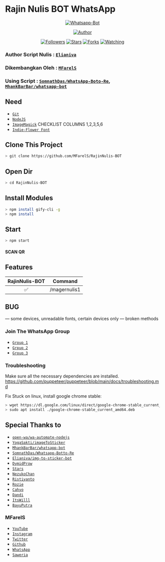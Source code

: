 # Rajin Nulis BOT WhatsApp
<p align="center">
<a href="#"><img title="Whatsapp-Bot" src="https://img.shields.io/badge/Whatsapp Bot-green?colorA=%23ff0000&colorB=%23017e40&style=for-the-badge"></a>
</p>
<p align="center">
<a href="https://github.com/MFarelS"><img title="Author" src="https://img.shields.io/badge/Author-MFarelS-red.svg?style=for-the-badge&logo=github"></a>
</p>
<p align="center">
<a href="https://github.com/MFarelS/followers"><img title="Followers" src="https://img.shields.io/github/followers/MFarelS?color=blue&style=flat-square"></a>
<a href="https://github.com/MFarelS/RajinNulis-BOT/stargazers/"><img title="Stars" src="https://img.shields.io/github/stars/MFarelS/RajinNulis-BOT?color=red&style=flat-square"></a>
<a href="https://github.com/MFarelS/RajinNulis-BOT/network/members"><img title="Forks" src="https://img.shields.io/github/forks/MFarelS/RajinNulis-BOT?color=red&style=flat-square"></a>
<a href="https://github.com/MFarelS/RajinNulis-BOT/watchers"><img title="Watching" src="https://img.shields.io/github/watchers/MFarelS/RajinNulis-BOT?label=Watchers&color=blue&style=flat-square"></a>
</p>

### Author Script Nulis : [`Elianiva`](https://github.com/elianiva/img-to-sticker-bot)
### Dikembangkan Oleh : [`MFarelS`](https://github.com/MFarelS/RajinNulis-BOT)
### Using Script : [`SomnathDas/WhatsApp-Boto-Re`](https://github.com/SomnathDas/Whatsapp-Botto-Re), [`MhankBarBar/whatsapp-bot`](https://github.com/mhankbarbar/whatsapp-bot)

## Need
* [`Git`](https://git-scm.com/downloads)
* [`NodeJS`](https://nodejs.org/en/download) 
* [`ImageMagick`](https://imagemagick.org/script/download.php) CHECKLIST COLUMNS 1,2,3,5,6
* [`Indie-Flower Font`](https://fonts.google.com/specimen/Indie+Flower) 

## Clone This Project

```bash
> git clone https://github.com/MFarelS/RajinNulis-BOT
```

## Open Dir

```bash
> cd RajinNulis-BOT
```

## Install Modules

```bash
> npm install gify-cli -g
> npm install
```

## Start

```bash
> npm start
```

#### SCAN QR

## Features

| RajinNulis-BOT |                Command           |
| :-----------: | :--------------------------------: |
|       ✅       | /magernulis1         |

## BUG
— some devices, unreadable fonts, certain devices only
— broken methods

### Join The WhatsApp Group
* [`Group 1`](https://chat.whatsapp.com/Gha1RHXtPPf5dW2Z2Yzp5N) 
* [`Grpup 2`](https://chat.whatsapp.com/BQxoDt9OC2aKBPa2QbVrsJ) 
* [`Group 3`](https://chat.whatsapp.com/J8By4OYL6dhKIdvc4wfOUN) 

### Troubleshooting
Make sure all the necessary dependencies are installed.
https://github.com/puppeteer/puppeteer/blob/main/docs/troubleshooting.md

Fix Stuck on linux, install google chrome stable:
```bash
> wget https://dl.google.com/linux/direct/google-chrome-stable_current_amd64.deb
> sudo apt install ./google-chrome-stable_current_amd64.deb
```
## Special Thanks to
* [`open-wa/wa-automate-nodejs`](https://github.com/open-wa/wa-automate-nodejs)
* [`YogaSakti/imageToSticker`](https://github.com/YogaSakti/imageToSticker) 
* [`MhankBarBar/whatsapp-bot`](https://github.com/MhankBarBar/whatsapp-bot) 
* [`SomnathDas/Whatsapp-Botto-Re`](https://github.com/SomnathDas/Whatsapp-Botto-Re)
* [`Elianiva/img-to-sticker-bot`](https://github.com/Elianiva/img-to-sticker-bot) 
* [`DymidProw`](https://youtube.com/c/DymidProw) 
* [`Stars`](https://github.com/bintang73) 
* [`NezukoChan`](https://instagram.com/nezuko.chan.12)
* [`Ristiyanto`](https://github.com/Gimenz) 
* [`Rozie`](https://instagram.com/_rooziee) 
* [`Cahyo`](https://github.com/Cahyo224) 
* [`Dandi`](https://github.com/dandyraka) 
* [`ItsWilll`](https://instagram.com/its.willl_) 
* [`BayuPutra`](https://github.com/bayuputra18) 

### MFarelS
* [`YouTube`](https://https://m.youtube.com/channel/UCYfBSMa1JJbKwD8bNm-etiA) 
* [`Instagram`](https://instagram.com/mfarelsyahtiawan) 
* [`Twitter`](https://twitter.com/MSyahtiawan) 
* [`Github`](https://github.com/MFarelS) 
* [`WhatsApp`](https://wa.me/6281219087237) 
* [`Saweria`](https://saweria.co/donate/MFarelS)
